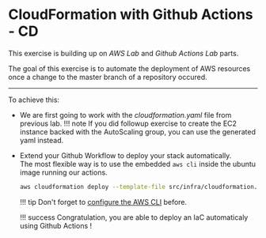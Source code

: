# CloudFormation with Github Actions - CD

This exercise is building up on *AWS Lab* and *Github Actions Lab* parts.

The goal of this exercise is to automate the deployment of AWS resources once a change to the master branch of a repository occured.

---

To achieve this:

- We are first going to work with the *cloudformation.yaml* file from previous lab.
    !!! note
        If you did followup exercise to create the EC2 instance backed with the AutoScaling group, you can use the generated yaml instead.

- Extend your Github Workflow to deploy your stack automatically.  
    The most flexible way is to use the embedded `aws cli` inside the ubuntu image running our actions.
    
    ````bash
    aws cloudformation deploy --template-file src/infra/cloudformation.yaml --stack-name <your-login>-stack
    ````
  
    !!! tip
        Don't forget to [configure the AWS CLI](https://github.com/aws-actions/configure-aws-credentials) before.
        
    !!! success
        Congratulation, you are able to deploy an IaC automaticaly using Github Actions !